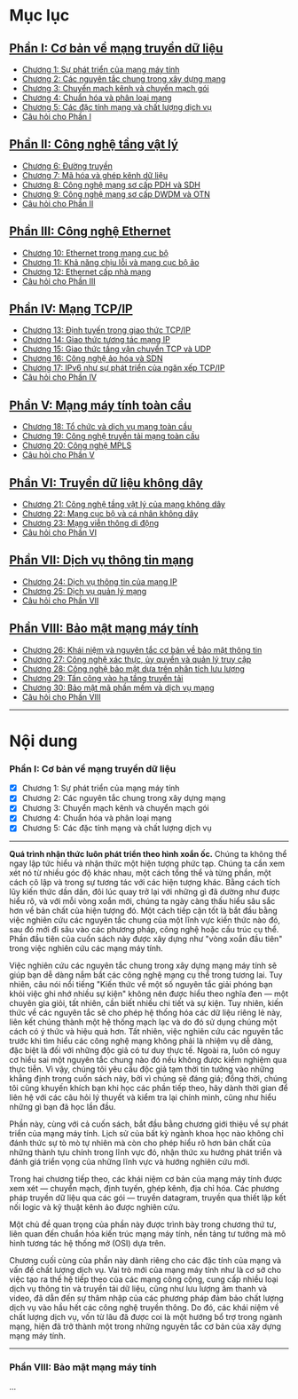 # Mục lục

## [Phần I: Cơ bản về mạng truyền dữ liệu](#phần-i-cơ-bản-về-mạng-truyền-dữ-liệu)
- [Chương 1: Sự phát triển của mạng máy tính](#chương-1-sự-phát-triển-của-mạng-máy-tính)
- [Chương 2: Các nguyên tắc chung trong xây dựng mạng](#chương-2-các-nguyên-tắc-chung-trong-xây-dựng-mạng)
- [Chương 3: Chuyển mạch kênh và chuyển mạch gói](#chương-3-chuyển-mạch-kênh-và-chuyển-mạch-gói)
- [Chương 4: Chuẩn hóa và phân loại mạng](#chương-4-chuẩn-hóa-và-phân-loại-mạng)
- [Chương 5: Các đặc tính mạng và chất lượng dịch vụ](#chương-5-các-đặc-tính-mạng-và-chất-lượng-dịch-vụ)
- [Câu hỏi cho Phần I](#câu-hỏi-cho-phần-i)

## [Phần II: Công nghệ tầng vật lý](#phần-ii-công-nghệ-tầng-vật-lý)
- [Chương 6: Đường truyền](#chương-6-đường-truyền)
- [Chương 7: Mã hóa và ghép kênh dữ liệu](#chương-7-mã-hóa-và-ghép-kênh-dữ-liệu)
- [Chương 8: Công nghệ mạng sơ cấp PDH và SDH](#chương-8-công-nghệ-mạng-sơ-cấp-pdh-và-sdh)
- [Chương 9: Công nghệ mạng sơ cấp DWDM và OTN](#chương-9-công-nghệ-mạng-sơ-cấp-dwdm-và-otn)
- [Câu hỏi cho Phần II](#câu-hỏi-cho-phần-ii)

## [Phần III: Công nghệ Ethernet](#phần-iii-công-nghệ-ethernet)
- [Chương 10: Ethernet trong mạng cục bộ](#chương-10-ethernet-trong-mạng-cục-bộ)
- [Chương 11: Khả năng chịu lỗi và mạng cục bộ ảo](#chương-11-khả-năng-chịu-lỗi-và-mạng-cục-bộ-ảo)
- [Chương 12: Ethernet cấp nhà mạng](#chương-12-ethernet-cấp-nhà-mạng)
- [Câu hỏi cho Phần III](#câu-hỏi-cho-phần-iii)

## [Phần IV: Mạng TCP/IP](#phần-iv-mạng-tcpip)
- [Chương 13: Định tuyến trong giao thức TCP/IP](#chương-13-định-tuyến-trong-giao-thức-tcpip)
- [Chương 14: Giao thức tương tác mạng IP](#chương-14-giao-thức-tương-tác-mạng-ip)
- [Chương 15: Giao thức tầng vận chuyển TCP và UDP](#chương-15-giao-thức-tầng-vận-chuyển-tcp-và-udp)
- [Chương 16: Công nghệ ảo hóa và SDN](#chương-16-công-nghệ-ảo-hóa-và-sdn)
- [Chương 17: IPv6 như sự phát triển của ngăn xếp TCP/IP](#chương-17-ipv6-như-sự-phát-triển-của-ngăn-xếp-tcpip)
- [Câu hỏi cho Phần IV](#câu-hỏi-cho-phần-iv)

## [Phần V: Mạng máy tính toàn cầu](#phần-v-mạng-máy-tính-toàn-cầu)
- [Chương 18: Tổ chức và dịch vụ mạng toàn cầu](#chương-18-tổ-chức-và-dịch-vụ-mạng-toàn-cầu)
- [Chương 19: Công nghệ truyền tải mạng toàn cầu](#chương-19-công-nghệ-truyền-tải-mạng-toàn-cầu)
- [Chương 20: Công nghệ MPLS](#chương-20-công-nghệ-mpls)
- [Câu hỏi cho Phần V](#câu-hỏi-cho-phần-v)

## [Phần VI: Truyền dữ liệu không dây](#phần-vi-truyền-dữ-liệu-không-dây)
- [Chương 21: Công nghệ tầng vật lý của mạng không dây](#chương-21-công-nghệ-tầng-vật-lý-của-mạng-không-dây)
- [Chương 22: Mạng cục bộ và cá nhân không dây](#chương-22-mạng-cục-bộ-và-cá-nhân-không-dây)
- [Chương 23: Mạng viễn thông di động](#chương-23-mạng-viễn-thông-di-động)
- [Câu hỏi cho Phần VI](#câu-hỏi-cho-phần-vi)

## [Phần VII: Dịch vụ thông tin mạng](#phần-vii-dịch-vụ-thông-tin-mạng)
- [Chương 24: Dịch vụ thông tin của mạng IP](#chương-24-dịch-vụ-thông-tin-của-mạng-ip)
- [Chương 25: Dịch vụ quản lý mạng](#chương-25-dịch-vụ-quản-lý-mạng)
- [Câu hỏi cho Phần VII](#câu-hỏi-cho-phần-vii)

## [Phần VIII: Bảo mật mạng máy tính](#phần-viii-bảo-mật-mạng-máy-tính)
- [Chương 26: Khái niệm và nguyên tắc cơ bản về bảo mật thông tin](#chương-26-khái-niệm-và-nguyên-tắc-cơ-bản-về-bảo-mật-thông-tin)
- [Chương 27: Công nghệ xác thực, ủy quyền và quản lý truy cập](#chương-27-công-nghệ-xác-thực-ủy-quyền-và-quản-lý-truy-cập)
- [Chương 28: Công nghệ bảo mật dựa trên phân tích lưu lượng](#chương-28-công-nghệ-bảo-mật-dựa-trên-phân-tích-lưu-lượng)
- [Chương 29: Tấn công vào hạ tầng truyền tải](#chương-29-tấn-công-vào-hạ-tầng-truyền-tải)
- [Chương 30: Bảo mật mã phần mềm và dịch vụ mạng](#chương-30-bảo-mật-mã-phần-mềm-và-dịch-vụ-mạng)
- [Câu hỏi cho Phần VIII](#câu-hỏi-cho-phần-viii)

---

# Nội dung

### Phần I: Cơ bản về mạng truyền dữ liệu

- [x] Chương 1: Sự phát triển của mạng máy tính
- [x] Chương 2: Các nguyên tắc chung trong xây dựng mạng
- [x] Chương 3: Chuyển mạch kênh và chuyển mạch gói
- [x] Chương 4: Chuẩn hóa và phân loại mạng
- [x] Chương 5: Các đặc tính mạng và chất lượng dịch vụ

---

**Quá trình nhận thức luôn phát triển theo hình xoắn ốc.** Chúng ta không thể ngay lập tức hiểu và nhận thức một hiện tượng phức tạp. Chúng ta cần xem xét nó từ nhiều góc độ khác nhau, một cách tổng thể và từng phần, một cách cô lập và trong sự tương tác với các hiện tượng khác. Bằng cách tích lũy kiến thức dần dần, đôi lúc quay trở lại với những gì đã dường như được hiểu rõ, và với mỗi vòng xoắn mới, chúng ta ngày càng thấu hiểu sâu sắc hơn về bản chất của hiện tượng đó. Một cách tiếp cận tốt là bắt đầu bằng việc nghiên cứu các nguyên tắc chung của một lĩnh vực kiến thức nào đó, sau đó mới đi sâu vào các phương pháp, công nghệ hoặc cấu trúc cụ thể. Phần đầu tiên của cuốn sách này được xây dựng như "vòng xoắn đầu tiên" trong việc nghiên cứu các mạng máy tính.

Việc nghiên cứu các nguyên tắc chung trong xây dựng mạng máy tính sẽ giúp bạn dễ dàng nắm bắt các công nghệ mạng cụ thể trong tương lai. Tuy nhiên, câu nói nổi tiếng "Kiến thức về một số nguyên tắc giải phóng bạn khỏi việc ghi nhớ nhiều sự kiện" không nên được hiểu theo nghĩa đen — một chuyên gia giỏi, tất nhiên, cần biết nhiều chi tiết và sự kiện. Tuy nhiên, kiến thức về các nguyên tắc sẽ cho phép hệ thống hóa các dữ liệu riêng lẻ này, liên kết chúng thành một hệ thống mạch lạc và do đó sử dụng chúng một cách có ý thức và hiệu quả hơn. Tất nhiên, việc nghiên cứu các nguyên tắc trước khi tìm hiểu các công nghệ mạng không phải là nhiệm vụ dễ dàng, đặc biệt là đối với những độc giả có tư duy thực tế. Ngoài ra, luôn có nguy cơ hiểu sai một nguyên tắc chung nào đó nếu không được kiểm nghiệm qua thực tiễn. Vì vậy, chúng tôi yêu cầu độc giả tạm thời tin tưởng vào những khẳng định trong cuốn sách này, bởi vì chúng sẽ đáng giá; đồng thời, chúng tôi cũng khuyến khích bạn khi học các phần tiếp theo, hãy dành thời gian để liên hệ với các câu hỏi lý thuyết và kiểm tra lại chính mình, cũng như hiểu những gì bạn đã học lần đầu.

Phần này, cùng với cả cuốn sách, bắt đầu bằng chương giới thiệu về sự phát triển của mạng máy tính. Lịch sử của bất kỳ ngành khoa học nào không chỉ đánh thức sự tò mò tự nhiên mà còn cho phép hiểu rõ hơn bản chất của những thành tựu chính trong lĩnh vực đó, nhận thức xu hướng phát triển và đánh giá triển vọng của những lĩnh vực và hướng nghiên cứu mới.

Trong hai chương tiếp theo, các khái niệm cơ bản của mạng máy tính được xem xét — chuyển mạch, định tuyến, ghép kênh, địa chỉ hóa. Các phương pháp truyền dữ liệu qua các gói — truyền datagram, truyền qua thiết lập kết nối logic và kỹ thuật kênh ảo được nghiên cứu.

Một chủ đề quan trọng của phần này được trình bày trong chương thứ tư, liên quan đến chuẩn hóa kiến trúc mạng máy tính, nền tảng tư tưởng mà mô hình tương tác hệ thống mở (OSI) dựa trên.

Chương cuối cùng của phần này dành riêng cho các đặc tính của mạng và vấn đề chất lượng dịch vụ. Vai trò mới của mạng máy tính như là cơ sở cho việc tạo ra thế hệ tiếp theo của các mạng công cộng, cung cấp nhiều loại dịch vụ thông tin và truyền tải dữ liệu, cũng như lưu lượng âm thanh và video, đã dẫn đến sự thâm nhập của các phương pháp đảm bảo chất lượng dịch vụ vào hầu hết các công nghệ truyền thông. Do đó, các khái niệm về chất lượng dịch vụ, vốn từ lâu đã được coi là một hướng bổ trợ trong ngành mạng, hiện đã trở thành một trong những nguyên tắc cơ bản của xây dựng mạng máy tính.

--- 

### Phần VIII: Bảo mật mạng máy tính
...
